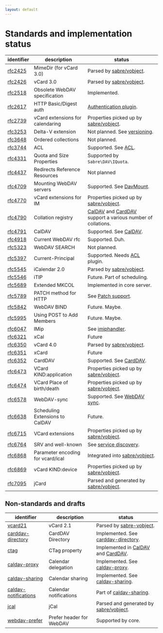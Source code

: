```yaml
---
layout: default
---
```


Standards and implementation status
===================================

| identifier         | description                       | status
| ------------------ | --------------------------------- | ------
| [rfc2425][rfc2425] | MimeDir (for vCard 3.0)           | Parsed by [sabre/vobject][1].
| [rfc2426][rfc2426] | vCard 3.0                         | Parsed by [sabre/vobject][1].
| [rfc2518][rfc2518] | Obsolete WebDAV specification     | Implemented.
| [rfc2617][rfc2617] | HTTP Basic/Digest auth            | [Authentication plugin][2].
| [rfc2739][rfc2739] | vCard extensions for calendaring  | Properties picked up by [sabre/vobject][1].
| [rfc3253][rfc3253] | Delta-V extension                 | Not planned. See [versioning][3].
| [rfc3648][rfc3648] | Ordered collections               | Not planned.
| [rfc3744][rfc3744] | ACL                               | Supported. See [ACL][4].
| [rfc4331][rfc4331] | Quota and Size Properties         | Supported by `Sabre\DAV\IQuota`.
| [rfc4437][rfc4437] | Redirects Reference Resources     | Not planned
| [rfc4709][rfc4709] | Mounting WebDAV servers           | Supported. See [DavMount][5].
| [rfc4770][rfc4770] | vCard extensions for IM           | Properties picked up by [sabre/vobject][1].
| [rfc4790][rfc4790] | Collation registry                | [CalDAV][6] and [CardDAV][7] support a various number of collations. 
| [rfc4791][rfc4791] | CalDAV                            | Supported. See [CalDAV][6]. 
| [rfc4918][rfc4918] | Current WebDAV rfc                | Supported. Duh.
| [rfc5323][rfc5323] | WebDAV SEARCH                     | Not planned.
| [rfc5397][rfc5397] | Current-Principal                 | Supported. Needs [ACL][4] plugin.
| [rfc5545][rfc5545] | iCalendar 2.0                     | Parsed by [sabre/vobject][1]. 
| [rfc5546][rfc5546] | iTIP                              | Future. Part of scheduling. 
| [rfc5689][rfc5689] | Extended MKCOL                    | Implemented in core server. 
| [rfc5789][rfc5789] | PATCH method for HTTP             | See [Patch support][8].
| [rfc5842][rfc5842] | WebDAV BIND                       | Future. Maybe.
| [rfc5995][rfc5995] | Using POST to Add Members         | Future. Maybe.
| [rfc6047][rfc6047] | IMip                              | See [imiphandler][19].
| [rfc6321][rfc6321] | xCal                              | Future
| [rfc6350][rfc6350] | vCard 4.0                         | Parsed by [sabre/vobject][1]. 
| [rfc6351][rfc6351] | xCard                             | Future
| [rfc6352][rfc6352] | CardDAV                           | Supported. See [CardDAV][7].
| [rfc6473][rfc6473] | VCard KIND:application            | Properties picked up by [sabre/vobject][1]. 
| [rfc6474][rfc6474] | VCard Place of birth/death        | Properties picked up by [sabre/vobject][1]. 
| [rfc6578][rfc6578] | WebDAV-sync                       | Supported. See [WebDAV sync][9].
| [rfc6638][rfc6638] | Scheduling Extensions to CalDAV   | Future.
| [rfc6715][rfc6715] | VCard extensions                  | Properties picked up by [sabre/vobject][1]. 
| [rfc6764][rfc6764] | SRV and well-known                | See [service discovery][20].
| [rfc6868][rfc6868] | Parameter encoding for vcard/ical | Integrated into [sabre/vobject][1]. 
| [rfc6869][rfc6869] | vCard KIND:device                 | Properties picked up by [sabre/vobject][1]. 
| [rfc7095][rfc7095] | jCard                             | Parsed and generated by [sabre/vobject][1].

Non-standards and drafts
------------------------

| identifier                 | description                      | status
| -------------------------- | -------------------------------- | ------
| [vcard21][21]              | vCard 2.1                        | Parsed by [sabre-vobject][1].
| [carddav-directory][10]    | CardDAV Directory                | Implemented. See [carddav-directory][11].
| [ctag][12]                 | CTag property                    | Implemented in [CalDAV][6] and [CardDAV][7].
| [caldav-proxy][13]         | Calendar delegation              | Implemented. See [caldav-proxy][14]. 
| [caldav-sharing][15]       | Calendar sharing                 | Implemented. See [caldav-sharing][16].
| [caldav-notifications][17] | Calendar notifications           | Part of [caldav-sharing][16].
| [jcal][18]                 | jCal                             | Parsed and generated by [sabre/vobject][1].
| [webdav-prefer][22]        | Prefer header for WebDAV         | Supported by core.

[rfc2425]: http://tools.ietf.org/html/rfc2425
[rfc2426]: http://tools.ietf.org/html/rfc2426
[rfc2617]: http://tools.ietf.org/html/rfc2617
[rfc2518]: http://tools.ietf.org/html/rfc2518
[rfc2739]: http://tools.ietf.org/html/rfc2738
[rfc3253]: http://tools.ietf.org/html/rfc3253
[rfc3648]: http://tools.ietf.org/html/rfc3648
[rfc3744]: http://tools.ietf.org/html/rfc3744
[rfc4331]: http://tools.ietf.org/html/rfc4331
[rfc4437]: http://tools.ietf.org/html/rfc4437
[rfc4709]: http://tools.ietf.org/html/rfc4709
[rfc4770]: http://tools.ietf.org/html/rfc4770
[rfc4790]: http://tools.ietf.org/html/rfc4790
[rfc4791]: http://tools.ietf.org/html/rfc4791
[rfc4918]: http://tools.ietf.org/html/rfc4918
[rfc5323]: http://tools.ietf.org/html/rfc5323
[rfc5397]: http://tools.ietf.org/html/rfc5397
[rfc5545]: http://tools.ietf.org/html/rfc5545
[rfc5546]: http://tools.ietf.org/html/rfc5546
[rfc5689]: http://tools.ietf.org/html/rfc5689
[rfc5789]: http://tools.ietf.org/html/rfc5789
[rfc5842]: http://tools.ietf.org/html/rfc5842
[rfc5995]: http://tools.ietf.org/html/rfc5995
[rfc6047]: http://tools.ietf.org/html/rfc6047
[rfc6321]: http://tools.ietf.org/html/rfc6321
[rfc6350]: http://tools.ietf.org/html/rfc6350
[rfc6351]: http://tools.ietf.org/html/rfc6351
[rfc6352]: http://tools.ietf.org/html/rfc6352
[rfc6473]: http://tools.ietf.org/html/rfc6473
[rfc6474]: http://tools.ietf.org/html/rfc6474
[rfc6578]: http://tools.ietf.org/html/rfc6578
[rfc6638]: http://tools.ietf.org/html/rfc6638
[rfc6715]: http://tools.ietf.org/html/rfc6715
[rfc6764]: http://tools.ietf.org/html/rfc6764
[rfc6868]: http://tools.ietf.org/html/rfc6868
[rfc6869]: http://tools.ietf.org/html/rfc6869
[rfc7095]: http://tools.ietf.org/html/rfc7095

[1]: https://github.com/fruux/sabre-vobject
[2]: /dav/authentication
[3]: /dav/versioning
[4]: /dav/acl
[5]: /dav/davmount
[6]: /dav/caldav
[7]: /dav/carddav
[8]: /dav/http-patch
[9]: /dav/sync
[10]: http://tools.ietf.org/html/draft-daboo-carddav-directory-gateway
[11]: /dav/carddav-directory
[12]: https://trac.calendarserver.org/browser/CalendarServer/trunk/doc/Extensions/caldav-ctag.txt
[13]: http://svn.calendarserver.org/repository/calendarserver/CalendarServer/trunk/doc/Extensions/caldav-proxy.txt
[14]: /dav/caldav-proxy
[15]: http://svn.calendarserver.org/repository/calendarserver/CalendarServer/trunk/doc/Extensions/caldav-sharing.txt
[16]: /dav/caldav-sharing
[17]: http://svn.calendarserver.org/repository/calendarserver/CalendarServer/trunk/doc/Extensions/caldav-notifications.txt
[18]: http://tools.ietf.org/html/draft-ietf-jcardcal-jcal-08
[19]: /dav/imiphandler
[20]: /dav/service-discovery
[21]: http://www.imc.org/pdi/vcard-21.txt
[22]: http://tools.ietf.org/html/draft-murchison-webdav-prefer-06

